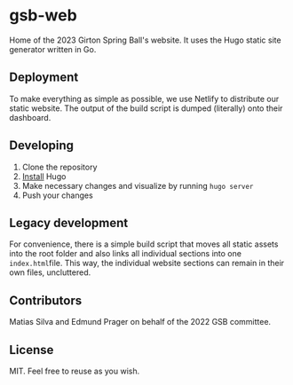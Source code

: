 # gsb-web

Home of the 2023 Girton Spring Ball's website. It uses the Hugo static site generator written in Go.

## Deployment

To make everything as simple as possible, we use Netlify to distribute our static website. The output of the build script is dumped (literally) onto their dashboard.

## Developing

1. Clone the repository
2. [Install](https://gohugo.io/getting-started/installing/) Hugo 
3. Make necessary changes and visualize by running `hugo server`
4. Push your changes

## Legacy development

For convenience, there is a simple build script that moves all static assets into the root folder and also links all individual sections into one `index.html`file. This way, the individual website sections can remain in their own files, uncluttered.

## Contributors

Matias Silva and Edmund Prager on behalf of the 2022 GSB committee.

## License

MIT. Feel free to reuse as you wish.
